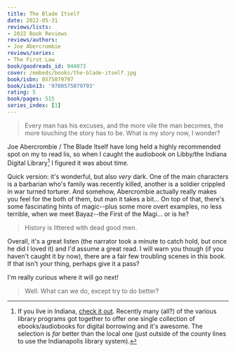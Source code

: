 ```yaml
---
title: The Blade Itself
date: 2022-05-31
reviews/lists:
- 2022 Book Reviews
reviews/authors:
- Joe Abercrombie
reviews/series:
- The First Law
book/goodreads_id: 944073
cover: /embeds/books/the-blade-itself.jpg
book/isbn: 0575079797
book/isbn13: '9780575079793'
rating: 5
book/pages: 515
series_index: [1]
---
```

> Every man has his excuses, and the more vile the man becomes, the more touching the story has to be. What is my story now, I wonder?

Joe Abercrombie / The Blade Itself have long held a highly recommended spot on my to read lis, so when I caught the audiobook on Libby/the Indiana Digital Library[^idl] I figured it was about time. 

Quick version: it's wonderful, but also *very* dark. One of the main characters is a barbarian who's family was recently killed, another is a soldier crippled in war turned torturer. And somehow, Abercrombie actually really makes you feel for the both of them, but man it takes a bit... On top of that, there's some fascinating hints of magic--plus some more overt examples, no less terrible, when we meet Bayaz--the First of the Magi... or is he? 

<!--more-->

> History is littered with dead good men.

Overall, it's a great listen (the narrator took a minute to catch hold, but once he did I loved it) and I'd assume a great read. I will warn you though (if you haven't caught it by now), there are a fair few troubling scenes in this book. If that isn't your thing, perhaps give it a pass? 

I'm really curious where it will go next!

> Well. What can we do, except try to do better?

[^idl]: If you live in Indiana, [check it out](https://www.in.gov/library/services-for-libraries/indiana-digital-library/). Recently many (all?) of the various library programs got together to offer one single collection of ebooks/audiobooks for digital borrowing and it's awesome. The selection is *far* better than the local one (just outside of the county lines to use the Indianapolis library system).